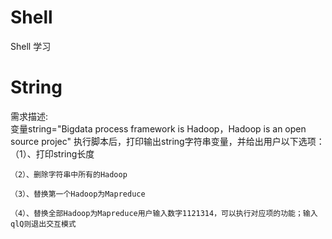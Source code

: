 # Shell
Shell 学习

# String
  需求描述:  
    变量string="Bigdata process framework is Hadoop，Hadoop is an open source projec" 执行脚本后，打印输出string字符串变量，并给出用户以下选项：      
    （1）、打印string长度  
    
    （2）、删除字符串中所有的Hadoop  
    
    （3）、替换第一个Hadoop为Mapreduce  
    
    （4）、替换全部Hadoop为Mapreduce用户输入数字1121314，可以执行对应项的功能；输入qlQ则退出交互模式  
    
